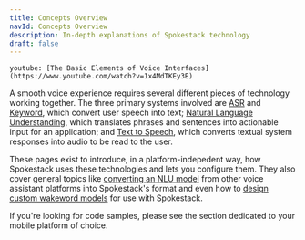 ```yaml
---
title: Concepts Overview
navId: Concepts Overview
description: In-depth explanations of Spokestack technology
draft: false
---
```


`youtube: [The Basic Elements of Voice Interfaces](https://www.youtube.com/watch?v=1x4MdTKEy3E)`

A smooth voice experience requires several different pieces of technology working together. The three primary systems involved are [ASR](/docs/concepts/asr) and [Keyword](/docs/concepts/keyword), which convert user speech into text; [Natural Language Understanding](/docs/concepts/nlu), which translates phrases and sentences into actionable input for an application; and [Text to Speech](/docs/concepts/tts), which converts textual system responses into audio to be read to the user.

These pages exist to introduce, in a platform-indepedent way, how Spokestack uses these technologies and lets you configure them. They also cover general topics like [converting an NLU model](/docs/integrations/export) from other voice assistant platforms into Spokestack's format and even how to [design custom wakeword models](/docs/concepts/wakeword-models) for use with Spokestack.

If you're looking for code samples, please see the section dedicated to your mobile platform of choice.
